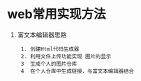 # web常用实现方法

1. 富文本编辑器思路
    
        1. 创建Html代码生成器
        2. 利用文件上传功能实现 图片的显示
        3  生成个人的图片仓库
        4  在个人仓库中生成链接，与富文本编辑器结合